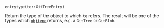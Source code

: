 ```
entrytype(te::GitTreeEntry)
```

Return the type of the object to which `te` refers. The result will be one of the types which [`objtype`](@ref) returns, e.g. a `GitTree` or `GitBlob`.
